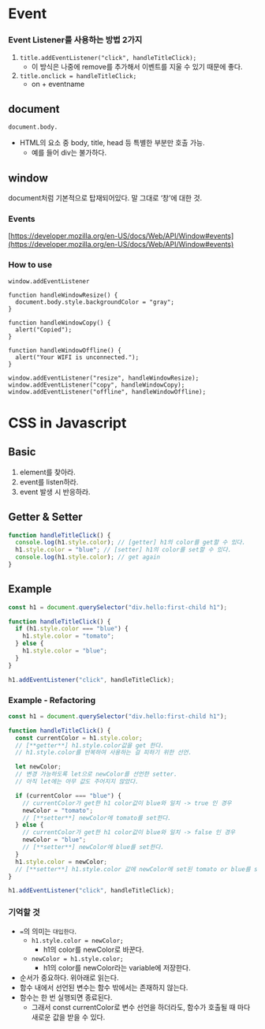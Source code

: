 # Event

### Event Listener를 사용하는 방법 2가지

1. `title.addEventListener("click", handleTitleClick);`
   - 이 방식은 나중에 remove를 추가해서 이벤트를 지울 수 있기 때문에 좋다.
2. `title.onclick = handleTitleClick;`
   - on + eventname

## document

`document.body.`

- HTML의 요소 중 body, title, head 등 특별한 부분만 호출 가능.
  - 예를 들어 div는 불가하다.

## window

document처럼 기본적으로 탑재되어있다. 말 그대로 ‘창’에 대한 것.

### Events

[https://developer.mozilla.org/en-US/docs/Web/API/Window#events](https://developer.mozilla.org/en-US/docs/Web/API/Window#events)

### How to use

`window.addEventListener`

```
function handleWindowResize() {
  document.body.style.backgroundColor = "gray";
}

function handleWindowCopy() {
  alert("Copied");
}

function handleWindowOffline() {
  alert("Your WIFI is unconnected.");
}

window.addEventListener("resize", handleWindowResize);
window.addEventListener("copy", handleWindowCopy);
window.addEventListener("offline", handleWindowOffline);
```

# CSS in Javascript

## Basic

1. element를 찾아라.
2. event를 listen하라.
3. event 발생 시 반응하라.

## Getter & Setter

```jsx
function handleTitleClick() {
  console.log(h1.style.color); // [getter] h1의 color를 get할 수 있다.
  h1.style.color = "blue"; // [setter] h1의 color를 set할 수 있다.
  console.log(h1.style.color); // get again
}
```

## Example

```jsx
const h1 = document.querySelector("div.hello:first-child h1");

function handleTitleClick() {
  if (h1.style.color === "blue") {
    h1.style.color = "tomato";
  } else {
    h1.style.color = "blue";
  }
}

h1.addEventListener("click", handleTitleClick);
```

### Example - Refactoring

```jsx
const h1 = document.querySelector("div.hello:first-child h1");

function handleTitleClick() {
  const currentColor = h1.style.color;
  // [**getter**] h1.style.color값을 get 한다.
  // h1.style.color를 반복하여 사용하는 걸 피하기 위한 선언.

  let newColor;
  // 변경 가능하도록 let으로 newColor를 선언한 setter.
  // 아직 let에는 아무 값도 주어지지 않았다.

  if (currentColor === "blue") {
    // currentColor가 get한 h1 color값이 blue와 일치 -> true 인 경우
    newColor = "tomato";
    // [**setter**] newColor에 tomato를 set한다.
  } else {
    // currentColor가 get한 h1 color값이 blue와 일치 -> false 인 경우
    newColor = "blue";
    // [**setter**] newColor에 blue를 set한다.
  }
  h1.style.color = newColor;
  // [**setter**] h1.style.color 값에 newColor에 set된 tomato or blue를 set한다.
}

h1.addEventListener("click", handleTitleClick);
```

### 기억할 것

- `=`의 의미는 `대입한다`.
  - `h1.style.color = newColor;`
    - h1의 color를 newColor로 바꾼다.
  - `newColor = h1.style.color;`
    - h1의 color를 newColor라는 variable에 저장한다.
- 순서가 중요하다. 위아래로 읽는다.
- 함수 내에서 선언된 변수는 함수 밖에서는 존재하지 않는다.
- 함수는 한 번 실행되면 종료된다.
  - 그래서 const currentColor로 변수 선언을 하더라도, 함수가 호출될 때 마다 새로운 값을 받을 수 있다.
